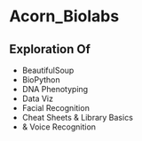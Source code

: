 # Acorn_Biolabs

## Exploration Of
<ul>
  <li>BeautifulSoup</li>
  <li>BioPython</li>
  <li>DNA Phenotyping</li>
  <li>Data Viz</li>
  <li>Facial Recognition</li>
  <li>Cheat Sheets & Library Basics</li>
  <li>& Voice Recognition</li>
</ul>
